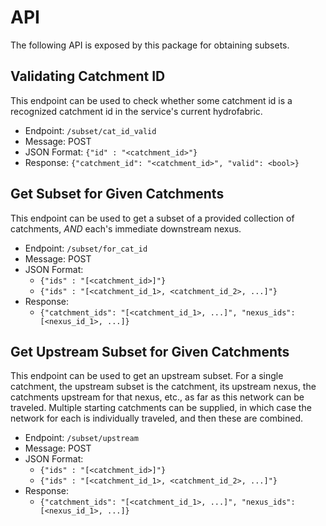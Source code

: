 # API

The following API is exposed by this package for obtaining subsets.

## Validating Catchment ID

This endpoint can be used to check whether some catchment id is a recognized catchment id in the service's current hydrofabric.

* Endpoint: `/subset/cat_id_valid`
* Message: POST
* JSON Format: `{"id" : "<catchment_id>"}`
* Response: `{"catchment_id": "<catchment_id>", "valid": <bool>}`

## Get Subset for Given Catchments

This endpoint can be used to get a subset of a provided collection of catchments, _AND_ each's immediate downstream nexus.

* Endpoint: `/subset/for_cat_id`
* Message: POST
* JSON Format:
  * `{"ids" : "[<catchment_id>]"}`
  * `{"ids" : "[<catchment_id_1>, <catchment_id_2>, ...]"}`
* Response:
  * `{"catchment_ids": "[<catchment_id_1>, ...]", "nexus_ids": [<nexus_id_1>, ...]}`

## Get Upstream Subset for Given Catchments

This endpoint can be used to get an upstream subset.  For a single catchment, the upstream subset is the catchment, its upstream nexus, the catchments upstream for that nexus, etc., as far as this network can be traveled.  Multiple starting catchments can be supplied, in which case the network for each is individually traveled, and then these are combined.

* Endpoint: `/subset/upstream`
* Message: POST
* JSON Format:
    * `{"ids" : "[<catchment_id>]"}`
    * `{"ids" : "[<catchment_id_1>, <catchment_id_2>, ...]"}`
* Response:
    * `{"catchment_ids": "[<catchment_id_1>, ...]", "nexus_ids": [<nexus_id_1>, ...]}`